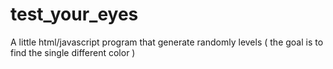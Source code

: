 # test_your_eyes
A little html/javascript program that generate randomly levels ( the goal is to find the single different color ) 
